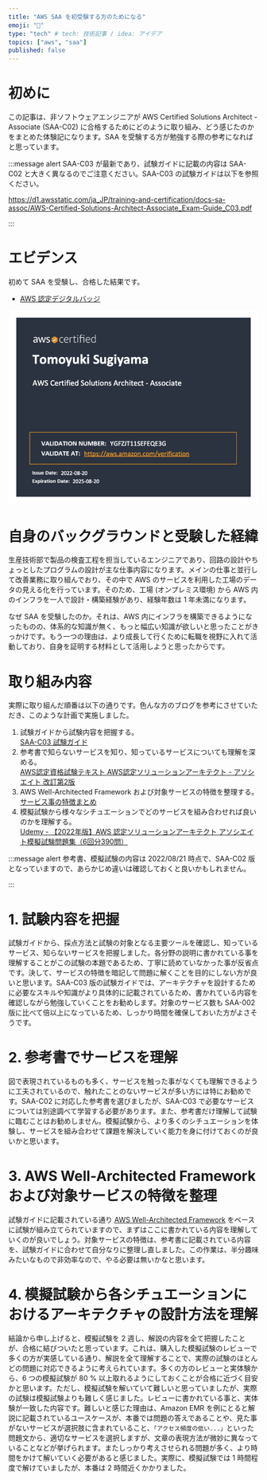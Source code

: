```yaml
---
title: "AWS SAA を初受験する方のためになる"
emoji: "🐳"
type: "tech" # tech: 技術記事 / idea: アイデア
topics: ["aws", "saa"]
published: false
---
```

# 初めに
この記事は、非ソフトウェアエンジニアが AWS Certified Solutions Architect - Associate (SAA-C02) に合格するためにどのように取り組み、どう感じたのかをまとめた体験記になります。SAA を受験する方が勉強する際の参考になればと思っています。

:::message alert
SAA-C03 が最新であり、試験ガイドに記載の内容は SAA-C02 と大きく異なるのでご注意ください。SAA-C03 の試験ガイドは以下を参照ください。

https://d1.awsstatic.com/ja_JP/training-and-certification/docs-sa-assoc/AWS-Certified-Solutions-Architect-Associate_Exam-Guide_C03.pdf

:::

# エビデンス
初めて SAA を受験し、合格した結果です。

* [AWS 認定デジタルバッジ](https://www.credly.com/badges/ee7006fd-f01e-4b25-9963-63411ace4cd0/public_url)

![](/images/article-0007/aws-certificated-solution-architect-associate-certificate.png)

# 自身のバックグラウンドと受験した経緯
生産技術部で製品の検査工程を担当しているエンジニアであり、回路の設計やちょっとしたプログラムの設計が主な仕事内容になります。メインの仕事と並行して改善業務に取り組んでおり、その中で AWS のサービスを利用した工場のデータの見える化を行っています。そのため、工場 (オンプレミス環境) から AWS 内のインフラを一人で設計・構築経験があり、経験年数は 1 年未満になります。

なぜ SAA を受験したのか。それは、AWS 内にインフラを構築できるようになったものの、体系的な知識が無く、もっと幅広い知識が欲しいと思ったことがきっかけです。もう一つの理由は、より成長して行くために転職を視野に入れて活動しており、自身を証明する材料として活用しようと思ったからです。

# 取り組み内容
実際に取り組んだ順番は以下の通りです。色んな方のブログを参考にさせていただき、このような計画で実施しました。

1. 試験ガイドから試験内容を把握する。  
  [SAA-C03 試験ガイド](https://d1.awsstatic.com/ja_JP/training-and-certification/docs-sa-assoc/AWS-Certified-Solutions-Architect-Associate_Exam-Guide_C03.pdf)
2. 参考書で知らないサービスを知り、知っているサービスについても理解を深める。  
 [AWS認定資格試験テキスト AWS認定ソリューションアーキテクト - アソシエイト 改訂第2版](https://www.amazon.co.jp/AWS%E8%AA%8D%E5%AE%9A%E8%B3%87%E6%A0%BC%E8%A9%A6%E9%A8%93%E3%83%86%E3%82%AD%E3%82%B9%E3%83%88-AWS%E8%AA%8D%E5%AE%9A%E3%82%BD%E3%83%AA%E3%83%A5%E3%83%BC%E3%82%B7%E3%83%A7%E3%83%B3%E3%82%A2%E3%83%BC%E3%82%AD%E3%83%86%E3%82%AF%E3%83%88-%E3%82%A2%E3%82%BD%E3%82%B7%E3%82%A8%E3%82%A4%E3%83%88-%E6%94%B9%E8%A8%82%E7%AC%AC2%E7%89%88-NRI%E3%83%8D%E3%83%83%E3%83%88%E3%82%B3%E3%83%A0%E6%A0%AA%E5%BC%8F%E4%BC%9A%E7%A4%BE/dp/4815607389/ref=asc_df_4815607389/?tag=jpgo-22&linkCode=df0&hvadid=342397001181&hvpos=&hvnetw=g&hvrand=8008101132788475825&hvpone=&hvptwo=&hvqmt=&hvdev=c&hvdvcmdl=&hvlocint=&hvlocphy=1009461&hvtargid=pla-1016930256377&psc=1&th=1&psc=1&tag=&ref=&adgrpid=72867581430&hvpone=&hvptwo=&hvadid=342397001181&hvpos=&hvnetw=g&hvrand=8008101132788475825&hvqmt=&hvdev=c&hvdvcmdl=&hvlocint=&hvlocphy=1009461&hvtargid=pla-1016930256377)
3. AWS Well-Architected Framework および対象サービスの特徴を整理する。  
  [サービス事の特徴まとめ](https://tomoyukisugiyama.github.io/aws-exam/saa/)
4. 模擬試験から様々なシチュエーションでどのサービスを組み合わせれば良いのかを理解する。  
  [Udemy - 【2022年版】AWS 認定ソリューションアーキテクト アソシエイト模擬試験問題集（6回分390問）](https://www.udemy.com/course/aws-knan/)

:::message alert
参考書、模擬試験の内容は 2022/08/21 時点で、SAA-C02 版となっていますので、あらかじめ違いは確認しておくと良いかもしれません。

:::

# 1. 試験内容を把握
試験ガイドから、採点方法と試験の対象となる主要ツールを確認し、知っているサービス、知らないサービスを把握しました。各分野の説明に書かれている事を理解することがこの試験の本題であるため、丁寧に読めていなかった事が反省点です。決して、サービスの特徴を暗記して問題に解くことを目的にしない方が良いと思います。SAA-C03 版の試験ガイドでは、アーキテクチャを設計するために必要なスキルや知識がより具体的に記載されているため、書かれている内容を確認しながら勉強していくことをお勧めします。対象のサービス数も SAA-002 版に比べて倍以上になっているため、しっかり時間を確保しておいた方がよさそうです。

# 2. 参考書でサービスを理解
図で表現されているものも多く、サービスを触った事がなくても理解できるように工夫されているので、触れたことのないサービスが多い方には特にお勧めです。SAA-C02 に対応した参考書を選びましたが、SAA-C03 で必要なサービスについては別途調べて学習する必要があります。また、参考書だけ理解して試験に臨むことはお勧めしません。模擬試験から、より多くのシチュエーションを体験し、サービスを組み合わせて課題を解決していく能力を身に付けておくのが良いかと思います。

# 3. AWS Well-Architected Framework　および対象サービスの特徴を整理
試験ガイドに記載されている通り [AWS Well-Architected Framework](https://aws.amazon.com/jp/architecture/well-architected/) をベースに試験が組み立てられていますので、まずはここに書かれている内容を理解していくのが良いでしょう。対象サービスの特徴は、参考書に記載されている内容を、試験ガイドに合わせて自分なりに整理し直しました。この作業は、半分趣味みたいなもので非効率なので、やる必要は無いかなと思います。
 
# 4. 模擬試験から各シチュエーションにおけるアーキテクチャの設計方法を理解
結論から申し上げると、模擬試験を 2 週し、解説の内容を全て把握したことが、合格に結びついたと思っています。これは、購入した模擬試験のレビューで多くの方が実感している通り、解説を全て理解することで、実際の試験のほとんどの問題に対応できるように考えられています。多くの方のレビューと実体験から、6 つの模擬試験が 80 % 以上取れるようにしておくことが合格に近づく目安かと思います。ただし、模擬試験を解いていて難しいと思っていましたが、実際の試験は模擬試験よりも難しく感じました。レビューに書かれている事と、実体験が一致した内容です。難しいと感じた理由は、Amazon EMR を例にとると解説に記載されているユースケースが、本番では問題の答えであることや、見た事がないサービスが選択肢に含まれていること、`「アクセス頻度の低い...」`といった問題文から、適切なサービスを選択しますが、文章の表現方法が微妙に異なっていることなどが挙げられます。またしっかり考えさせられる問題が多く、より時間をかけて解いていく必要があると感じました。実際に、模擬試験では 1 時間程度で解けていましたが、本番は 2 時間近くかかりました。
